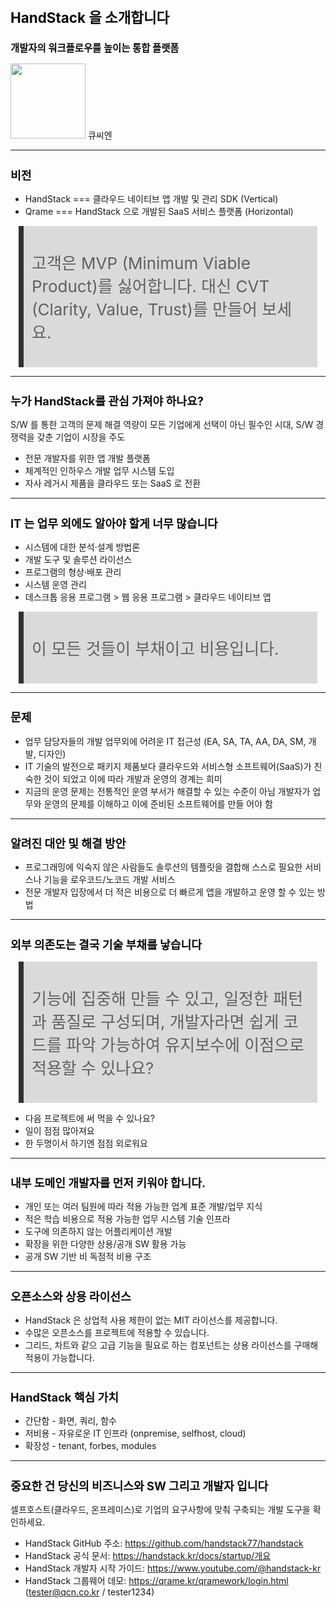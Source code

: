﻿---
marp: true
theme: gaia
_class: lead
footer: QCN
paginate: true
backgroundColor: #fff
---

<style>
:root {
  font-family: Pretendard;
  --border-color: #303030;
  --text-color: #0a0a0a;
  --bg-color-alt: #dadada;
  --mark-background: #ffef92;
}

h1 {
  border-bottom: none;
  font-size: 1.6em;
}

h2 {
  border-bottom: none;
  font-size: 1.3em;
}

h3 {
  font-size: 1.1em;
}

h4 {
  font-size: 1.05em;
}

h5 {
  font-size: 1em;
}

h6 {
  font-size: 0.9em;
}

h1,
h2,
h3,
h4,
h5,
h6 {
  color: var(--text-color);
}

code:not([class*="language-"]) {
  font-family: D2Coding;
  color: #000;
  vertical-align: text-bottom;
  background-color: rgba(100, 100, 100, 0.2);
}

section {
  background-image: linear-gradient(to bottom right, #f7f7f7 0%, #d3d3d3 100%);
}

section table {
    margin: auto;
    font-size: 28px;
}

section::after {
  font-size: 0.75em;
  content: attr(data-marpit-pagination) " / " attr(data-marpit-pagination-total);
}

img[alt~="center"] {
  display: block;
  margin: 0 auto;
}

blockquote {
  font-size: 26px;
  border-left: 8px solid var(--border-color);
  background: var(--bg-color-alt);
  margin: 0.5em;
  padding: 0.5em;
}

blockquote::before,
blockquote::after {
    content: '';
}

mark {
  background-color: var(--mark-background);
  padding: 0 2px 2px;
  border-radius: 4px;
  margin: 0 2px;
}

section.tinytext>p,
section.tinytext>ul,
section.tinytext>blockquote {
  font-size: 0.65em;
}
</style>

# HandStack 을 소개합니다

### 개발자의 워크플로우를 높이는 통합 플랫폼

<style scoped>
  img { width: 120px; display: inline; }
</style>

![](img/qcn-logo.png)
큐씨엔

---

## 비전

- HandStack === 클라우드 네이티브 앱 개발 및 관리 SDK (Vertical)
- Qrame === HandStack 으로 개발된 SaaS 서비스 플랫폼 (Horizontal)

> 고객은 MVP (Minimum Viable Product)를 싫어합니다. 대신 CVT (Clarity, Value, Trust)를 만들어 보세요.

---

## 누가 HandStack를 관심 가져야 하나요?

S/W 를 통한 고객의 문제 해결 역량이 모든 기업에게 선택이 아닌 필수인 시대, S/W 경쟁력을 갖춘 기업이 시장을 주도

- 전문 개발자를 위한 앱 개발 플랫폼
- 체계적인 인하우스 개발 업무 시스템 도입
- 자사 레거시 제품을 클라우드 또는 SaaS 로 전환

---

## IT 는 업무 외에도 알아야 할게 너무 많습니다

- 시스템에 대한 분석·설계 방법론
- 개발 도구 및 솔루션 라이선스
- 프로그램의 형상·배포 관리
- 시스템 운영 관리
- 데스크톱 응용 프로그램 > 웹 응용 프로그램 > 클라우드 네이티브 앱

> 이 모든 것들이 부채이고 비용입니다.

---

## 문제

- 업무 담당자들의 개발 업무외에 어려운 IT 접근성 (EA, SA, TA, AA, DA, SM, 개발, 디자인)
- IT 기술의 발전으로 패키지 제품보다 클라우드와 서비스형 소프트웨어(SaaS)가 친숙한 것이 되었고 이에 따라 개발과 운영의 경계는 희미
- 지금의 운영 문제는 전통적인 운영 부서가 해결할 수 있는 수준이 아님 개발자가 업무와 운영의 문제를 이해하고 이에 준비된 소프트웨어를 만들 어야 함

---

## 알려진 대안 및 해결 방안

- 프로그래밍에 익숙지 않은 사람들도 솔루션의 템플릿을 결합해 스스로 필요한 서비스나 기능을 로우코드/노코드 개발 서비스
- 전문 개발자 입장에서 더 적은 비용으로 더 빠르게 앱을 개발하고 운영 할 수 있는 방법

---

## 외부 의존도는 결국 기술 부채를 낳습니다

> 기능에 집중해 만들 수 있고, 일정한 패턴과 품질로 구성되며, 개발자라면 쉽게 코드를 파악 가능하여 유지보수에 이점으로 적용할 수 있나요?

- 다음 프로젝트에 써 먹을 수 있나요?
- 일이 점점 많아져요
- 한 두명이서 하기엔 점점 외로워요

---

## 내부 도메인 개발자를 먼저 키워야 합니다.

- 개인 또는 여러 팀원에 따라 적용 가능한 업계 표준 개발/업무 지식
- 적은 학습 비용으로 적용 가능한 업무 시스템 기술 인프라
- 도구에 의존하지 않는 어플리케이션 개발
- 확장을 위한 다양한 상용/공개 SW 활용 가능
- 공개 SW 기반 비 독점적 비용 구조

---

## 오픈소스와 상용 라이선스

- HandStack 은 상업적 사용 제한이 없는 MIT 라이선스를 제공합니다.
- 수많은 오픈소스를 프로젝트에 적용할 수 있습니다.
- 그리드, 차트와 같으 고급 기능을 필요로 하는 컴포넌트는 상용 라이선스를 구매해 적용이 가능합니다.

---

## HandStack 핵심 가치

- 간단함 - 화면, 쿼리, 함수
- 저비용 - 자유로운 IT 인프라 (onpremise, selfhost, cloud)
- 확장성 - tenant, forbes, modules

---

## 중요한 건 당신의 비즈니스와 SW 그리고 개발자 입니다

셀프호스트(클라우드, 온프레미스)로 기업의 요구사항에 맞춰 구축되는 개발 도구을 확인하세요.
- HandStack GitHub 주소: https://github.com/handstack77/handstack
- HandStack 공식 문서: https://handstack.kr/docs/startup/개요
- HandStack 개발자 시작 가이드: https://www.youtube.com/@handstack-kr
- HandStack 그룹웨어 데모: https://qrame.kr/qramework/login.html (tester@qcn.co.kr / tester1234)
